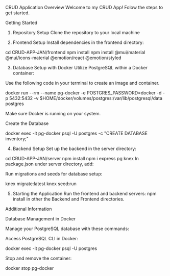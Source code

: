 CRUD Application
Overview
Welcome to my CRUD App! Folow the steps to get started. 

Getting Started
1. Repository Setup
Clone the repository to your local machine

2. Frontend Setup
Install dependencies in the frontend directory:

cd CRUD-APP-JAN/frontend
npm install
npm install @mui/material @mui/icons-material @emotion/react @emotion/styled

3. Database Setup with Docker
Utilize PostgreSQL within a Docker container:

Use the following code in your terminal to create an image and container. 

docker run --rm --name pg-docker -e POSTGRES_PASSWORD=docker -d -p 5432:5432 -v $HOME/docker/volumes/postgres:/var/lib/postgresql/data postgres

Make sure Docker is running on your system.

Create the Database

docker exec -it pg-docker psql -U postgres -c "CREATE DATABASE inventory;"

4. Backend Setup
Set up the backend in the server directory:

cd CRUD-APP-JAN/server
npm install
npm i express pg knex
In package.json under server directory, add:

Run migrations and seeds for database setup:

knex migrate:latest
knex seed:run


5. Starting the Application
Run the frontend and backend servers:
npm install in other the Backend and Frontend directories. 

Additional Information

Database Management in Docker

Manage your PostgreSQL database with these commands:

Access PostgreSQL CLI in Docker:

docker exec -it pg-docker psql -U postgres

Stop and remove the container:

docker stop pg-docker

